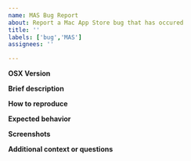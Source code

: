 ```yaml
---
name: MAS Bug Report
about: Report a Mac App Store bug that has occured
title: ''
labels: ['bug','MAS']
assignees: ''

---
```


**OSX Version**

**Brief description**

**How to reproduce**

**Expected behavior**

**Screenshots**

**Additional context or questions**
